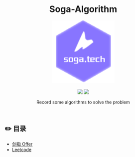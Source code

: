 <h1 align="center">Soga-Algorithm</h1>

<div align="center">
    <img src="images/logo.png" width="200px">
</div>

<br>

<div align="center">
    <a href="https://github.com/soga-tech/soga-algorithm"> <img src="https://badgen.net/github/stars/soga-tech/soga-algorithm?icon=github&color=4ab8a1"></a>
    <a href="https://github.com/soga-tech/soga-algorithm"> <img src="https://badgen.net/github/forks/soga-tech/soga-algorithm?icon=github&color=4ab8a1"></a>
</div>
<p align="center">
    Record some algorithms to solve the problem
</p>

<br>

## :pencil2: 目录

- [剑指 Offer](https://github.com/soga-tech/soga-algorithm)
- [Leetcode](https://github.com/soga-tech/soga-algorithm)